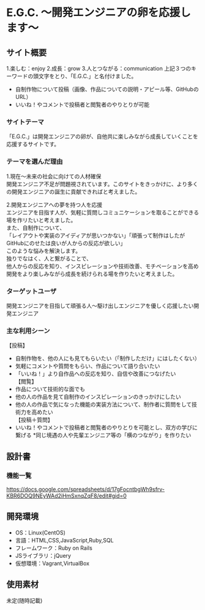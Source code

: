 # E.G.C. 〜開発エンジニアの卵を応援します〜

## サイト概要
1.楽しむ：enjoy
2.成長：grow
3.人とつながる：communication
上記３つのキーワードの頭文字をとり、「E.G.C.」と名付けました。
* 自制作物について投稿（画像、作品についての説明・アピール等、GitHubのURL）
* いいね！やコメントで投稿者と閲覧者のやりとりが可能

### サイトテーマ
「E.G.C.」は開発エンジニアの卵が、自他共に楽しみながら成長していくことを応援するサイトです。<br>

### テーマを選んだ理由
1.現在〜未来の社会に向けての人材確保<br>
開発エンジニア不足が問題視されています。このサイトをきっかけに、より多くの開発エンジニアの誕生に貢献できればと考えました。<br>

2.開発エンジニアへの夢を持つ人を応援<br>
エンジニアを目指す人が、気軽に質問しコミュニケーションを取ることができる場を作リたいと考えました。<br>
また、自制作について、<br>
「レイアウトや実装のアイディアが思いつかない」「頑張って制作はしたがGitHubにのせたは良いが人からの反応が欲しい」<br>
このような悩みを解決します。<br>
独りでなはく、人と繋がることで、<br>
他人からの反応を知り、インスピレーションや技術改善、モチベーションを高め<br>
開発をより楽しみながら成長を続けられる場を作りたいと考えました。<br>

### ターゲットユーザ
開発エンジニアを目指して頑張る人〜駆け出しエンジニアを優しく応援したい開発エンジニア

### 主な利用シーン
【投稿】
* 自制作物を、他の人にも見てもらいたい（「制作しただけ」にはしたくない）
* 気軽にコメントや質問をもらい、作品について語り合いたい
* 「いいね！」より自作品への反応を知り、自信や改善につなげたい<br>
【閲覧】
* 作品について技術的な面でも
* 他の人の作品を見て自制作のインスピレーションのきっかけにしたい
* 他の人の作品で気になった機能の実装方法について、制作者に質問をして技術力を高めたい<br>
【投稿＋質問】
* いいね！やコメントで投稿者と閲覧者のやりとりを可能とし、双方の学びに繋げる
*同じ境遇の人や先輩エンジニア等の「横のつながり」を作りたい

## 設計書

### 機能一覧
<https://docs.google.com/spreadsheets/d/17gFocntbgWh9sfrv-KBR6DOQ9NEyWAd2iHmSxnqZqF8/edit#gid=0>

## 開発環境
- OS：Linux(CentOS)
- 言語：HTML,CSS,JavaScript,Ruby,SQL
- フレームワーク：Ruby on Rails
- JSライブラリ：jQuery
- 仮想環境：Vagrant,VirtualBox

## 使用素材
未定(随時記載)